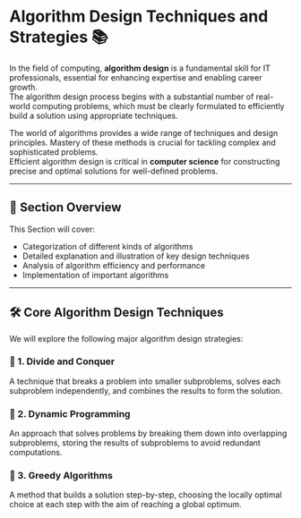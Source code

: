 #  **Algorithm Design Techniques and Strategies** 📚

In the field of computing, **algorithm design** is a fundamental skill for IT professionals, essential for enhancing expertise and enabling career growth.  
The algorithm design process begins with a substantial number of real-world computing problems, which must be clearly formulated to efficiently build a solution using appropriate techniques.

The world of algorithms provides a wide range of techniques and design principles. Mastery of these methods is crucial for tackling complex and sophisticated problems.  
Efficient algorithm design is critical in **computer science** for constructing precise and optimal solutions for well-defined problems.

---

## 🧩 Section Overview

This Section will cover:

- Categorization of different kinds of algorithms
- Detailed explanation and illustration of key design techniques
- Analysis of algorithm efficiency and performance
- Implementation of important algorithms

---

## 🛠️ Core Algorithm Design Techniques

We will explore the following major algorithm design strategies:

### 🔹 1. Divide and Conquer
A technique that breaks a problem into smaller subproblems, solves each subproblem independently, and combines the results to form the solution.

### 🔹 2. Dynamic Programming
An approach that solves problems by breaking them down into overlapping subproblems, storing the results of subproblems to avoid redundant computations.

### 🔹 3. Greedy Algorithms
A method that builds a solution step-by-step, choosing the locally optimal choice at each step with the aim of reaching a global optimum.

